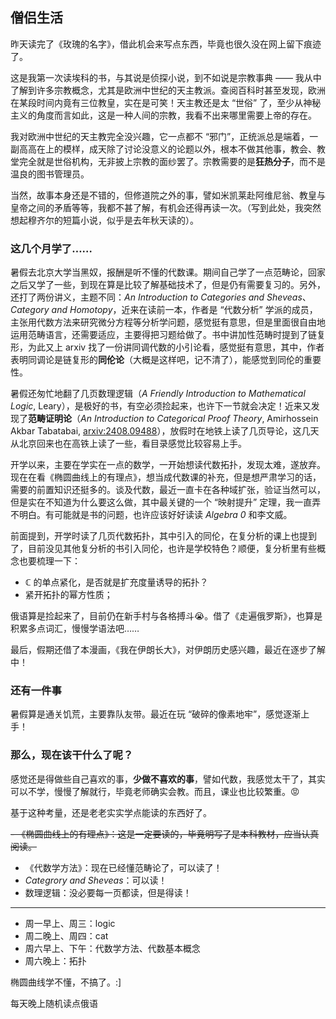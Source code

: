 ## 僧侣生活

昨天读完了《玫瑰的名字》，借此机会来写点东西，毕竟也很久没在网上留下痕迹了。

这是我第一次读埃科的书，与其说是侦探小说，到不如说是宗教事典 —— 我从中了解到许多宗教概念，尤其是欧洲中世纪的天主教派。查阅百科时甚至发现，欧洲在某段时间内竟有三位教皇，实在是可笑！天主教还是太 “世俗” 了，至少从神秘主义的角度而言如此，这是一种人间的宗教，我看不出来哪里需要上帝的存在。

我对欧洲中世纪的天主教完全没兴趣，它一点都不 “邪门”，正统派总是端着，一副高高在上的模样，成天除了讨论没意义的论题以外，根本不做其他事，教会、教堂完全就是世俗机构，无非披上宗教的面纱罢了。宗教需要的是**狂热分子**，而不是温良的图书管理员。

当然，故事本身还是不错的，但修道院之外的事，譬如米凯莱赴阿维尼翁、教皇与皇帝之间的矛盾等等，我都不甚了解，有机会还得再读一次。（写到此处，我突然想起穆齐尔的短篇小说，似乎是去年秋天读的）。


### 这几个月学了……

暑假去北京大学当黑奴，报酬是听不懂的代数课。期间自己学了一点范畴论，回家之后又学了一些，到现在算是比较了解基础技术了，但是仍有需要复习的。另外，还打了两份讲义，主题不同：*An Introduction to Categories and Sheveas*、*Category and Homotopy*，近来在读前一本，作者是 “代数分析” 学派的成员，主张用代数方法来研究微分方程等分析学问题，感觉挺有意思，但是里面很自由地运用范畴语言，还需要适应，主要得把习题给做了。书中讲加性范畴时提到了链复形，为此又上 arxiv 找了一份讲同调代数的小引论看，感觉挺有意思，其中，作者表明同调论是链复形的**同伦论**（大概是这样吧，记不清了），能感觉到同伦的重要性。

暑假还匆忙地翻了几页数理逻辑（*A Friendly Introduction to Mathematical Logic*, Leary），是极好的书，有空必须捡起来，也许下一节就会决定！近来又发现了**范畴证明论**（*An Introduction to Categorical Proof Theory*, Amirhossein Akbar Tabatabai, [arxiv:2408.09488](https://arxiv.org/abs/2408.09488)），放假时在地铁上读了几页导论，这几天从北京回来也在高铁上读了一些，看目录感觉比较容易上手。

开学以来，主要在学实在一点的数学，一开始想读代数拓扑，发现太难，遂放弃。现在在看《椭圆曲线上的有理点》，想当成代数课的补充，但是想严肃学习的话，需要的前置知识还挺多的。谈及代数，最近一直卡在各种域扩张，验证当然可以，但是实在不知道为什么要这么做，其中最关键的一个 “映射提升” 定理，我一直弄不明白。有可能就是书的问题，也许应该好好读读 *Algebra 0* 和李文威。

前面提到，开学时读了几页代数拓扑，其中引入的同伦，在复分析的课上也提到了，目前没见其他复分析的书引入同伦，也许是学校特色？顺便，复分析里有些概念也要梳理一下：

- $\mathbb C$ 的单点紧化，是否就是扩充度量诱导的拓扑？
- 紧开拓扑的幂方性质；

俄语算是捡起来了，目前仍在新手村与各格搏斗😭。借了《走遍俄罗斯》，也算是积累多点词汇，慢慢学语法吧……

最后，假期还借了本漫画，《我在伊朗长大》，对伊朗历史感兴趣，最近在逐步了解中！

### 还有一件事

暑假算是通关饥荒，主要靠队友带。最近在玩 “破碎的像素地牢”，感觉逐渐上手！

### 那么，现在该干什么了呢？

感觉还是得做些自己喜欢的事，**少做不喜欢的事**，譬如代数，我感觉太干了，其实可以不学，慢慢了解就行，毕竟老师确实会教。而且，课业也比较繁重。😡

基于这种考量，还是老老实实学点能读的东西好了。

~~- 《椭圆曲线上的有理点》：这是一定要读的，毕竟明写了是本科教材，应当认真阅读。~~
- 《代数学方法》：现在已经懂范畴论了，可以读了！
- *Categrory and Sheveas*：可以读！
- 数理逻辑：没必要每一页都读，但是得读！


---

- 周一早上、周三：logic
- 周二晚上、周四：cat
- 周六早上、下午：代数学方法、代数基本概念
- 周六晚上：拓扑

椭圆曲线学不懂，不搞了。:]

每天晚上随机读点俄语
